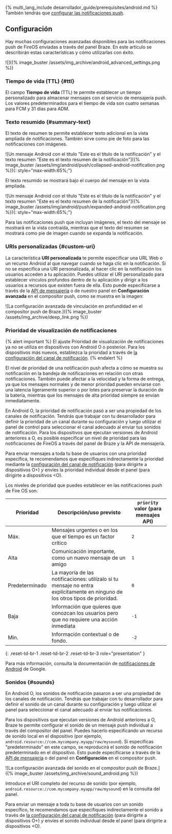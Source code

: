 {% multi_lang_include desarrollador_guide/prerequisites/android.md %} También tendrás que [configurar las notificaciones push]({{site.baseurl}}/developer_guide/push_notifications/?sdktab=android).

## Configuración

Hay muchas configuraciones avanzadas disponibles para las notificaciones push de FireOS enviadas a través del panel Braze. En este artículo se describirán estas características y cómo utilizarlas con éxito.

![]({% image_buster /assets/img_archive/android_advanced_settings.png %})

### Tiempo de vida (TTL) {#ttl}

El campo **Tiempo de vida** (TTL) te permite establecer un tiempo personalizado para almacenar mensajes con el servicio de mensajería push. Los valores predeterminados para el tiempo de vida son cuatro semanas para FCM y 31 días para ADM.

### Texto resumido {#summary-text}

El texto de resumen te permite establecer texto adicional en la vista ampliada de notificaciones. También sirve como pie de foto para las notificaciones con imágenes.

![Un mensaje Android con el título "Este es el título de la notificación" y el texto resumen "Este es el texto resumen de la notificación"]({% image_buster /assets/img/android/push/collapsed-android-notification.png %}){: style="max-width:65%;"}

El texto resumido se mostrará bajo el cuerpo del mensaje en la vista ampliada. 

![Un mensaje Android con el título "Este es el título de la notificación" y el texto resumen "Este es el texto resumen de la notificación"]({% image_buster /assets/img/android/push/expanded-android-notification.png %}){: style="max-width:65%;"}

Para las notificaciones push que incluyan imágenes, el texto del mensaje se mostrará en la vista contraída, mientras que el texto del resumen se mostrará como pie de imagen cuando se expanda la notificación. 

### URIs personalizadas {#custom-uri}

La característica **URI personalizada** te permite especificar una URL Web o un recurso Android al que navegar cuando se haga clic en la notificación. Si no se especifica una URI personalizada, al hacer clic en la notificación los usuarios acceden a tu aplicación. Puedes utilizar el URI personalizado para establecer vínculos profundos dentro de tu aplicación y dirigir a los usuarios a recursos que existen fuera de ella. Esto puede especificarse a través de la [API de mensajería]({{site.baseurl}}/api/endpoints/messaging) o de nuestro panel en **Configuración avanzada** en el compositor push, como se muestra en la imagen:

![La configuración avanzada de vinculación en profundidad en el compositor push de Braze.]({% image_buster /assets/img_archive/deep_link.png %})

### Prioridad de visualización de notificaciones

{% alert important %}
El ajuste Prioridad de visualización de notificaciones ya no se utiliza en dispositivos con Android O o posterior. Para los dispositivos más nuevos, establezca la prioridad a través de [la configuración del canal de notificación](https://developer.android.com/training/notify-user/channels#importance).
{% endalert %}

El nivel de prioridad de una notificación push afecta a cómo se muestra su notificación en la bandeja de notificaciones en relación con otras notificaciones. También puede afectar a la velocidad y la forma de entrega, ya que los mensajes normales y de menor prioridad pueden enviarse con una latencia ligeramente superior o por lotes para preservar la duración de la batería, mientras que los mensajes de alta prioridad siempre se envían inmediatamente.

En Android O, la prioridad de notificación pasó a ser una propiedad de los canales de notificación. Tendrás que trabajar con tu desarrollador para definir la prioridad de un canal durante su configuración y luego utilizar el panel de control para seleccionar el canal adecuado al enviar tus sonidos de notificación. Para los dispositivos que ejecutan versiones de Android anteriores a O, es posible especificar un nivel de prioridad para las notificaciones de FireOS a través del panel de Braze y la API de mensajería. 

Para enviar mensajes a toda tu base de usuarios con una prioridad específica, te recomendamos que especifiques indirectamente la prioridad mediante la [configuración del canal de notificación](https://developer.android.com/training/notify-user/channels#importance) (para dirigirte a dispositivos O+) *y* envíes la prioridad individual desde el panel (para dirigirte a dispositivos <O).

Los niveles de prioridad que puedes establecer en las notificaciones push de Fire OS son:

| Prioridad | Descripción/uso previsto | `priority` valor (para mensajes API) |
|----------|--------------------------|-------------------------------------|
| Máx.      | Mensajes urgentes o en los que el tiempo es un factor crítico | `2` |
| Alta     | Comunicación importante, como un nuevo mensaje de un amigo | `1` |
| Predeterminado  | La mayoría de las notificaciones: utilízalo si tu mensaje no entra explícitamente en ninguno de los otros tipos de prioridad. | `0` |
| Baja      | Información que quieres que conozcan los usuarios pero que no requiere una acción inmediata | `-1` |
| Mín.      | Información contextual o de fondo. | `-2` |
{: .reset-td-br-1 .reset-td-br-2 .reset-td-br-3 role="presentation" }

Para más información, consulta la documentación de [notificaciones de Android](http://developer.android.com/design/patterns/notifications.html) de Google.

### Sonidos {#sounds}

En Android O, los sonidos de notificación pasaron a ser una propiedad de los canales de notificación. Tendrás que trabajar con tu desarrollador para definir el sonido de un canal durante su configuración y luego utilizar el panel para seleccionar el canal adecuado al enviar tus notificaciones.

Para los dispositivos que ejecutan versiones de Android anteriores a O, Braze te permite configurar el sonido de un mensaje push individual a través del compositor del panel. Puedes hacerlo especificando un recurso de sonido local en el dispositivo (por ejemplo, `android.resource://com.mycompany.myapp/raw/mysound`). Si especificas "predeterminado" en este campo, se reproducirá el sonido de notificación predeterminado en el dispositivo. Esto puede especificarse a través de la [API de mensajería]({{site.baseurl}}/api/endpoints/messaging) o del panel en **Configuración** en el compositor push.

![La configuración avanzada del sonido en el compositor push de Braze.]({% image_buster /assets/img_archive/sound_android.png %})

Introduce el URI completo del recurso de sonido (por ejemplo, `android.resource://com.mycompany.myapp/raw/mysound`) en la consulta del panel.

Para enviar un mensaje a toda tu base de usuarios con un sonido específico, te recomendamos que especifiques indirectamente el sonido a través de [la configuración del canal de notificación](https://developer.android.com/training/notify-user/channels) (para dirigirte a dispositivos O+) *y* envíes el sonido individual desde el panel (para dirigirte a dispositivos <O).
